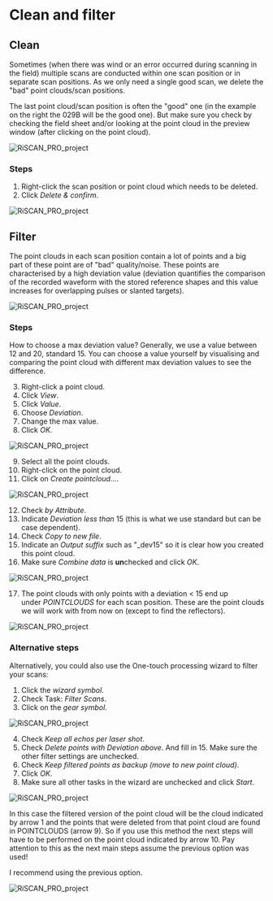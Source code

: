 # Clean and filter
## Clean
Sometimes (when there was wind or an error occurred during scanning in the field) multiple scans are conducted within one scan position or in separate scan positions. As we only need a single good scan, we delete the "bad" point clouds/scan positions. 

The last point cloud/scan position is often the "good" one (in the example on the right the 029B will be the good one). But make sure you check by checking the field sheet and/or looking at the point cloud in the preview window (after clicking on the point cloud).

![RiSCAN_PRO_project](./img/03_clean_filter-0.png)

### Steps

1. Right-click the scan position or point cloud which needs to be deleted.
2. Click *Delete & confirm*.

![RiSCAN_PRO_project](./img/03_clean_filter-1.png)

## Filter

The point clouds in each scan position contain a lot of points and a big part of these point are of "bad" quality/noise. These points are characterised by a high deviation value (deviation quantifies the comparison of the recorded waveform with the stored reference shapes and this value increases for overlapping pulses or slanted targets). 

![RiSCAN_PRO_project](./img/03_clean_filter-2.png)

### Steps

How to choose a max deviation value? Generally, we use a value between 12 and 20, standard 15. You can choose a value yourself by visualising and comparing the point cloud with different max deviation values to see the difference. 

3. Right-click a point cloud.
4. Click *View*.
5. Click *Value*.
6. Choose *Deviation*.
7. Change the max value.
8. Click *OK*.

![RiSCAN_PRO_project](./img/03_clean_filter-3.png)

9. Select all the point clouds.
10. Right-click on the point cloud.
11. Click on *Create pointcloud...*.

![RiSCAN_PRO_project](./img/03_clean_filter-4.png)

12. Check *by Attribute*. 
13. Indicate *Deviation less than* 15 (this is what we use standard but can be case dependent).
14. Check *Copy to new file*.
15. Indicate an *Output suffix* such as "_dev15" so it is clear how you created this point cloud.
16. Make sure *Combine data* is **un**checked and click *OK*. 

![RiSCAN_PRO_project](./img/03_clean_filter-5.png)

17. The point clouds with only points with a deviation < 15 end up under *POINTCLOUDS* for each scan position. These are the point clouds we will work with from now on (except to find the reflectors).

![RiSCAN_PRO_project](./img/03_clean_filter-6.png)

### Alternative steps
Alternatively, you could also use the One-touch processing wizard to filter your scans:

1. Click the *wizard symbol*.
2. Check Task: *Filter Scans*.
3. Click on the *gear symbol*.

![RiSCAN_PRO_project](./img/03_clean_filter-7.png)

4. Check *Keep all echos per laser shot*.
5. Check *Delete points with Deviation above*. And fill in 15. Make sure the other filter settings are unchecked.
6. Check *Keep filtered points as backup (move to new point cloud)*.
7. Click *OK*.
8. Make sure all other tasks in the wizard are unchecked and click *Start*.

![RiSCAN_PRO_project](./img/03_clean_filter-8.png)

In this case the filtered version of the point cloud will be the cloud indicated by arrow 1 and the points that were deleted from that point cloud are found in POINTCLOUDS (arrow 9).
So if you use this method the next steps will have to be performed on the point cloud indicated by arrow 10. Pay attention to this as the next main steps assume the previous option was used!

I recommend using the previous option.

![RiSCAN_PRO_project](./img/03_clean_filter-9.png)
